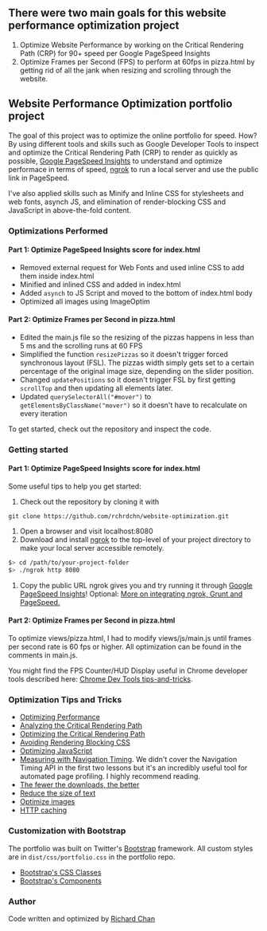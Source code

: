 ## There were two main goals for this website performance optimization project

1) Optimize Website Performance by working on the Critical Rendering Path (CRP) for 90+ speed per Google PageSpeed Insights
2) Optimize Frames per Second (FPS) to perform at 60fps in pizza.html by getting rid of all the jank when resizing and scrolling through the website.

## Website Performance Optimization portfolio project

The goal of this project was to optimize the online portfolio for speed. How? By using different tools and skills such as Google Developer Tools to inspect and optimize the Critical Rendering Path (CRP) to render as quickly as possible, [Google PageSpeed Insights](https://developers.google.com/speed/pagespeed/insights/) to understand and optimize performace in terms of speed, [ngrok](https://ngrok.com/) to run a local server and use the public link in PageSpeed. 

I've also applied skills such as Minify and Inline CSS for stylesheets and web fonts, asynch JS, and elimination of render-blocking CSS and JavaScript in above-the-fold content.

### Optimizations Performed

#### Part 1: Optimize PageSpeed Insights score for index.html
* Removed external request for Web Fonts and used inline CSS to add them inside index.html
* Minified and inlined CSS and added in index.html
* Added `asynch` to JS Script and moved to the bottom of index.html body
* Optimized all images using ImageOptim

#### Part 2: Optimize Frames per Second in pizza.html
* Edited the main.js file so the resizing of the pizzas happens in less than 5 ms and the scrolling runs at 60 FPS
* Simplified the function `resizePizzas` so it doesn't trigger forced synchronous layout (FSL). The pizzas width simply gets set to a certain percentage of the original image size, depending on the slider position.
* Changed `updatePositions` so it doesn't trigger FSL by first getting `scrollTop` and then updating all elements later.
* Updated `querySelectorAll("#mover")` to `getElementsByClassName("mover")` so it doesn't have to recalculate on every iteration

To get started, check out the repository and inspect the code.

### Getting started

#### Part 1: Optimize PageSpeed Insights score for index.html

Some useful tips to help you get started:

1. Check out the repository by cloning it with

  ```git clone https://github.com/rchrdchn/website-optimization.git```

1. Open a browser and visit localhost:8080
1. Download and install [ngrok](https://ngrok.com/) to the top-level of your project directory to make your local server accessible remotely.

  ``` bash
  $> cd /path/to/your-project-folder
  $> ./ngrok http 8080
  ```

1. Copy the public URL ngrok gives you and try running it through [Google PageSpeed Insights](https://developers.google.com/speed/pagespeed/insights/)! Optional: [More on integrating ngrok, Grunt and PageSpeed.](http://www.jamescryer.com/2014/06/12/grunt-pagespeed-and-ngrok-locally-testing/)

#### Part 2: Optimize Frames per Second in pizza.html

To optimize views/pizza.html, I had to modify views/js/main.js until frames per second rate is 60 fps or higher. All optimization can be found in the comments in main.js. 

You might find the FPS Counter/HUD Display useful in Chrome developer tools described here: [Chrome Dev Tools tips-and-tricks](https://developer.chrome.com/devtools/docs/tips-and-tricks).

### Optimization Tips and Tricks
* [Optimizing Performance](https://developers.google.com/web/fundamentals/performance/ "web performance")
* [Analyzing the Critical Rendering Path](https://developers.google.com/web/fundamentals/performance/critical-rendering-path/analyzing-crp.html "analyzing crp")
* [Optimizing the Critical Rendering Path](https://developers.google.com/web/fundamentals/performance/critical-rendering-path/optimizing-critical-rendering-path.html "optimize the crp!")
* [Avoiding Rendering Blocking CSS](https://developers.google.com/web/fundamentals/performance/critical-rendering-path/render-blocking-css.html "render blocking css")
* [Optimizing JavaScript](https://developers.google.com/web/fundamentals/performance/critical-rendering-path/adding-interactivity-with-javascript.html "javascript")
* [Measuring with Navigation Timing](https://developers.google.com/web/fundamentals/performance/critical-rendering-path/measure-crp.html "nav timing api"). We didn't cover the Navigation Timing API in the first two lessons but it's an incredibly useful tool for automated page profiling. I highly recommend reading.
* <a href="https://developers.google.com/web/fundamentals/performance/optimizing-content-efficiency/eliminate-downloads.html">The fewer the downloads, the better</a>
* <a href="https://developers.google.com/web/fundamentals/performance/optimizing-content-efficiency/optimize-encoding-and-transfer.html">Reduce the size of text</a>
* <a href="https://developers.google.com/web/fundamentals/performance/optimizing-content-efficiency/image-optimization.html">Optimize images</a>
* <a href="https://developers.google.com/web/fundamentals/performance/optimizing-content-efficiency/http-caching.html">HTTP caching</a>

### Customization with Bootstrap
The portfolio was built on Twitter's <a href="http://getbootstrap.com/">Bootstrap</a> framework. All custom styles are in `dist/css/portfolio.css` in the portfolio repo.

* <a href="http://getbootstrap.com/css/">Bootstrap's CSS Classes</a>
* <a href="http://getbootstrap.com/components/">Bootstrap's Components</a>

### Author
Code written and optimized by [Richard Chan](http://richardchan.me/)